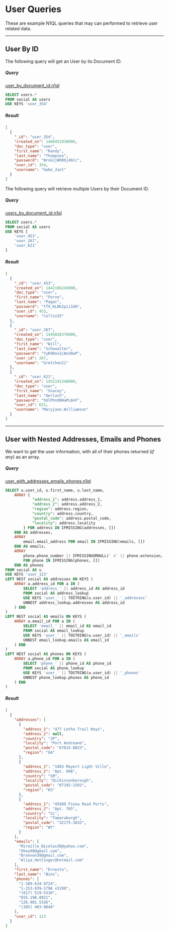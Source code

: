 # User Queries

These are example N1QL queries that may can performed to retrieve user related data.

---

## User By ID

The following query will get an User by its Document ID.

##### Query

[user_by_document_id.n1ql](queries/users/user_by_document_id.n1ql)

```sql
SELECT users.*
FROM social AS users
USE KEYS 'user_354'
```

##### Result

```json
[
  {
    "_id": "user_354",
    "created_on": 1460452930000,
    "doc_type": "user",
    "first_name": "Randy",
    "last_name": "Thompson",
    "password": "NrvGJjWhRbj4bCc",
    "user_id": 354,
    "username": "Gabe_Jast"
  }
]
```

The following query will retrieve multiple Users by their Document ID.

##### Query

[users_by_document_id.n1ql](queries/users/users_by_document_id.n1ql)

```sql
SELECT users.*
FROM social AS users
USE KEYS [
    'user_453',
    'user_267',
    'user_621'
]
```

##### Result

```json
[
  {
    "_id": "user_453",
    "created_on": 1442166245000,
    "doc_type": "user",
    "first_name": "Ferne",
    "last_name": "Pagac",
    "password": "tTX_6LBk2pii1GH",
    "user_id": 453,
    "username": "Collin25"
  },
  {
    "_id": "user_267",
    "created_on": 1445026370000,
    "doc_type": "user",
    "first_name": "Will",
    "last_name": "Schowalter",
    "password": "YyK90oo1LWsU8wP",
    "user_id": 267,
    "username": "Gretchen21"
  },
  {
    "_id": "user_621",
    "created_on": 1452191348000,
    "doc_type": "user",
    "first_name": "Stacey",
    "last_name": "Gerlach",
    "password": "hUlPhnO0HaPL6nF",
    "user_id": 621,
    "username": "Maryjane.Williamson"
  }
]
```

---

## User with Nested Addresses, Emails and Phones

We want to get the user information, with all of their phones returned (*if any*) as an array.

##### Query

[user_with_addresses_emails_phones.n1ql](queries/users/user_with_addresses_emails_phones.n1ql)

```sql
SELECT u.user_id, u.first_name, u.last_name,
    ARRAY {
            "address_1": address.address_1,
            "address_2": address.address_2,
            "region": address.region,
            "country": address.country,
            "postal_code": address.postal_code,
            "locality": address.locality
        } FOR address IN IFMISSING(addresses, [])
    END AS addresses,
    ARRAY
        email.email_address FOR email IN IFMISSING(emails, [])
    END AS emails,
    ARRAY
        phone.phone_number || IFMISSINGORNULL(' x' || phone.extension, '')
        FOR phone IN IFMISSING(phones, [])
    END AS phones
FROM social AS u
USE KEYS 'user_123'
LEFT NEST social AS addresses ON KEYS (
    ARRAY a.address_id FOR a IN (
        SELECT 'address_' || address_id AS address_id
        FROM social AS address_lookup
        USE KEYS 'user_' || TOSTRING(u.user_id) || '_addresses'
        UNNEST address_lookup.addresses AS address_id
    ) END
)
LEFT NEST social AS emails ON KEYS (
    ARRAY a.email_id FOR a IN (
        SELECT 'email_' || email_id AS email_id
        FROM social AS email_lookup
        USE KEYS 'user_' || TOSTRING(u.user_id) || '_emails'
        UNNEST email_lookup.emails AS email_id
    ) END
)
LEFT NEST social AS phones ON KEYS (
    ARRAY a.phone_id FOR a IN (
        SELECT 'phone_' || phone_id AS phone_id
        FROM social AS phone_lookup
        USE KEYS 'user_' || TOSTRING(u.user_id) || '_phones'
        UNNEST phone_lookup.phones AS phone_id
    ) END
)
```

##### Result

```json
[
  {
    "addresses": [
      {
        "address_1": "477 Letha Trail Ways",
        "address_2": null,
        "country": "JP",
        "locality": "Port Andreane",
        "postal_code": "67615-8023",
        "region": "GA"
      },
      {
        "address_1": "1083 Mayert Light Ville",
        "address_2": "Apt. 996",
        "country": "SM",
        "locality": "Dickinsonborough",
        "postal_code": "07192-1503",
        "region": "KS"
      },
      {
        "address_1": "45989 Fiona Road Ports",
        "address_2": "Apt. 785",
        "country": "CL",
        "locality": "Tamaraburgh",
        "postal_code": "32175-3833",
        "region": "WY"
      }
    ],
    "emails": [
      "Mireille_Nicolas30@yahoo.com",
      "Okey88@gmail.com",
      "Brannon38@gmail.com",
      "Aliya_Hettinger@hotmail.com"
    ],
    "first_name": "Ernesto",
    "last_name": "Bins",
    "phones": [
      "1-109-634-9724",
      "1-253-939-1796 x5190",
      "(617) 519-5316",
      "655.198.0921",
      "126.981.5326",
      "(385) 403-9048"
    ],
    "user_id": 123
  }
]
```